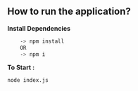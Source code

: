 ## How to run the application?

**Install Dependencies**

```bash
    -> npm install
    OR
    -> npm i
```

**To Start :**

```bash
node index.js
```
